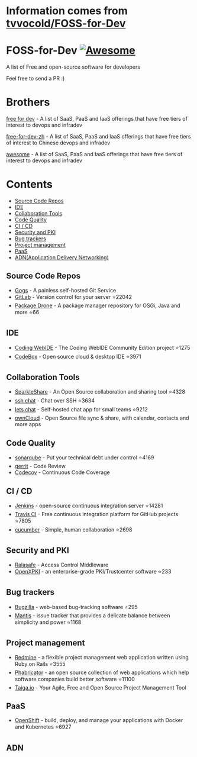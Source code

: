 # Information comes from [tvvocold/FOSS-for-Dev](https://github.com/tvvocold/FOSS-for-Dev)
# FOSS-for-Dev  [![Awesome](https://cdn.rawgit.com/sindresorhus/awesome/d7305f38d29fed78fa85652e3a63e154dd8e8829/media/badge.svg)](https://github.com/sindresorhus/awesome)
A list of Free and open-source software for developers

 
Feel free to send a PR :)
# Brothers
[free for dev](https://github.com/ripienaar/free-for-dev) - A list of SaaS, PaaS and IaaS offerings that have free tiers of interest to devops and infradev

[free-for-dev-zh](https://github.com/qinghuaiorg/free-for-dev-zh) - A list of SaaS, PaaS and IaaS offerings that have free tiers of interest to Chinese devops and infradev

[awesome](https://github.com/sindresorhus/awesome) - A list of SaaS, PaaS and IaaS offerings that have free tiers of interest to devops and infradev


# Contents
   * [Source Code Repos](#source-code-repos)
   * [IDE](#ide)
   * [Collaboration Tools](#collaboration-tools)
   * [Code Quality](#code-quality)
   * [CI / CD](#ci--cd)
   * [Security and PKI](#security-and-pki)
   * [Bug trackers](#bug-trackers)
   * [Project management](#project-management)
   * [PaaS](#paas)
   * [ADN(Application Delivery Networking)](#adn)


## Source Code Repos 

 * [Gogs](https://github.com/gogits/gogs)  - A painless self-hosted Git Service 
 * [GitLab](https://github.com/gitlabhq/gitlabhq) - Version control for your server :star:22042
 * [Package Drone](https://github.com/eclipse/packagedrone) - A package manager repository for OSGi, Java and more :star:66


## IDE 

 * [Coding WebIDE](https://github.com/Coding/WebIDE) - The Coding WebIDE Community Edition project :star:1275
 * [CodeBox](https://github.com/CodeboxIDE/codebox) - Open source cloud & desktop IDE :star:3971


## Collaboration Tools

 * [SparkleShare](https://github.com/hbons/SparkleShare) - An Open Source collaboration and sharing tool :star:4328
 * [ssh chat](https://github.com/shazow/ssh-chat) - Chat over SSH  :star:3634
 * [lets chat](https://github.com/sdelements/lets-chat) - Self-hosted chat app for small teams :star:9212
 * [ownCloud](https://owncloud.org) - Open Source file sync & share, with calendar, contacts and more apps

## Code Quality

 * [sonarqube](https://github.com/SonarSource/sonarqube) - Put your technical debt under control :star:4169
 * [gerrit](https://gerrit.googlesource.com/) - Code Review
 * [Codecov](https://codecov.io/) - Continuous Code Coverage


## CI / CD

 * [Jenkins](https://github.com/jenkinsci/jenkins) - open-source continuous integration server :star:14281
 * [Travis CI](https://github.com/travis-ci/travis-ci) - Free continuous integration platform for GitHub projects :star:7805
 * [cucumber](https://github.com/cucumber/cucumber) - Simple, human collaboration  :star:2698


## Security and PKI

 * [Ralasafe](http://sourceforge.net/projects/ralasafe/) - Access Control Middleware
 * [OpenXPKI](https://github.com/openxpki/openxpki) - an enterprise-grade PKI/Trustcenter software :star:233


## Bug trackers

* [Bugzilla](https://github.com/bugzilla/bugzilla) - web-based bug-tracking software :star:295
* [Mantis](https://github.com/mantisbt/mantisbt) - issue tracker that provides a delicate balance between simplicity and power :star:1168


## Project management
* [Redmine](https://github.com/redmine/redmine) - a flexible project management web application written using Ruby on Rails :star:3555
* [Phabricator](https://github.com/phacility/phabricator) - an open source collection of web applications which help software companies build better software :star:11100
* [Taiga.io](https://github.com/taigaio) - Your Agile, Free and Open Source Project Management Tool

## PaaS

 * [OpenShift](https://github.com/openshift/origin) - build, deploy, and manage your applications with Docker and Kubernetes :star:6927

## ADN 
  
 

